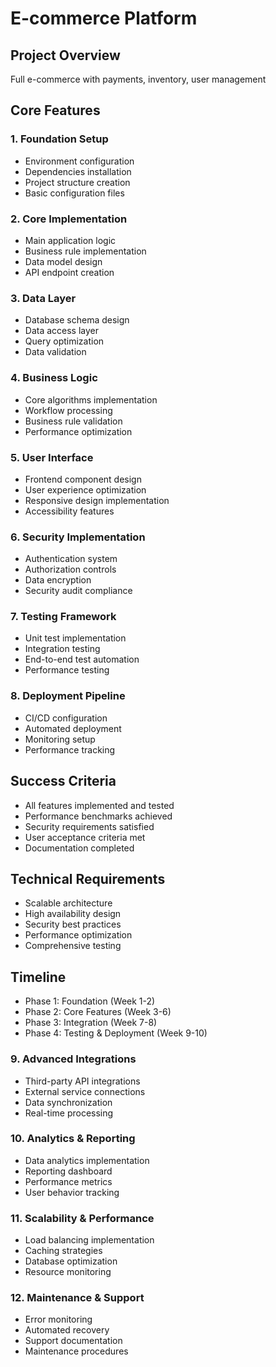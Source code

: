 # E-commerce Platform

## Project Overview
Full e-commerce with payments, inventory, user management

## Core Features

### 1. Foundation Setup
- Environment configuration
- Dependencies installation
- Project structure creation
- Basic configuration files

### 2. Core Implementation
- Main application logic
- Business rule implementation
- Data model design
- API endpoint creation

### 3. Data Layer
- Database schema design
- Data access layer
- Query optimization
- Data validation

### 4. Business Logic
- Core algorithms implementation
- Workflow processing
- Business rule validation
- Performance optimization

### 5. User Interface
- Frontend component design
- User experience optimization
- Responsive design implementation
- Accessibility features

### 6. Security Implementation
- Authentication system
- Authorization controls
- Data encryption
- Security audit compliance

### 7. Testing Framework
- Unit test implementation
- Integration testing
- End-to-end test automation
- Performance testing

### 8. Deployment Pipeline
- CI/CD configuration
- Automated deployment
- Monitoring setup
- Performance tracking

## Success Criteria
- All features implemented and tested
- Performance benchmarks achieved
- Security requirements satisfied
- User acceptance criteria met
- Documentation completed

## Technical Requirements
- Scalable architecture
- High availability design
- Security best practices
- Performance optimization
- Comprehensive testing

## Timeline
- Phase 1: Foundation (Week 1-2)
- Phase 2: Core Features (Week 3-6)
- Phase 3: Integration (Week 7-8)
- Phase 4: Testing & Deployment (Week 9-10)


### 9. Advanced Integrations
- Third-party API integrations
- External service connections
- Data synchronization
- Real-time processing

### 10. Analytics & Reporting
- Data analytics implementation
- Reporting dashboard
- Performance metrics
- User behavior tracking


### 11. Scalability & Performance
- Load balancing implementation
- Caching strategies
- Database optimization
- Resource monitoring

### 12. Maintenance & Support
- Error monitoring
- Automated recovery
- Support documentation
- Maintenance procedures
